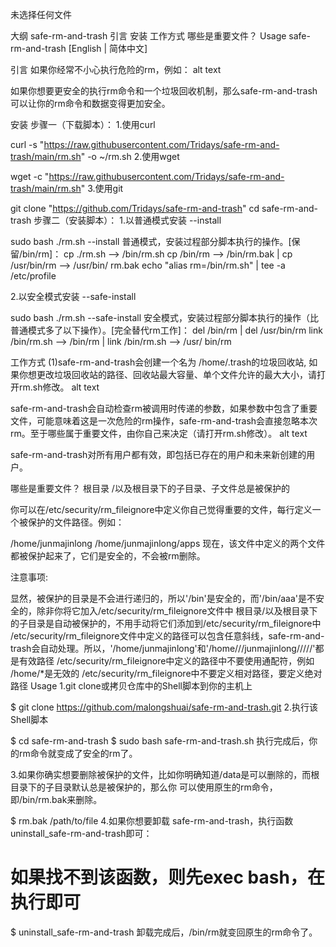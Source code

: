 




未选择任何文件













大纲
safe-rm-and-trash
引言
安装
工作方式
哪些是重要文件？
Usage
safe-rm-and-trash
[English | 简体中文]

引言
如果你经常不小心执行危险的rm，例如：
alt text

如果你想要更安全的执行rm命令和一个垃圾回收机制，那么 ​safe-rm-and-trash​可以让你的rm命令和数据变得更加安全。

安装
步骤一（下载脚本）：
1.使用curl

curl -s "https://raw.githubusercontent.com/Tridays/safe-rm-and-trash/main/rm.sh" -o ~/rm.sh
2.使用wget

wget -c "https://raw.githubusercontent.com/Tridays/safe-rm-and-trash/main/rm.sh"
3.使用git

git clone "https://github.com/Tridays/safe-rm-and-trash"
cd safe-rm-and-trash
步骤二（安装脚本）：
1.以普通模式安装 --install

sudo bash ./rm.sh --install
普通模式，安装过程部分脚本执行的操作。[保留/bin/rm]：
cp ./rm.sh --> /bin/rm.sh
cp /bin/rm --> /bin/rm.bak | cp /usr/bin/rm --> /usr/bin/ rm.bak
echo "alias rm=/bin/rm.sh" | tee -a /etc/profile

2.以安全模式安装 --safe-install

sudo bash ./rm.sh --safe-install
安全模式，安装过程部分脚本执行的操作（比普通模式多了以下操作）。[完全替代rm工作]：
del /bin/rm | del /usr/bin/rm
link /bin/rm.sh --> /bin/rm | link /bin/rm.sh --> /usr/ bin/rm

工作方式
(1)​safe-rm-and-trash​会创建一个名为 ​/home/.trash​的垃圾回收站, 如果你想更改垃圾回收站的路径、回收站最大容量、单个文件允许的最大大小，请打开rm.sh修改。
alt text

​​safe-rm-and-trash​会自动检查rm被调用时传递的参数，如果参数中包含了重要文件，可能意味着这是一次危险的rm操作，​safe-rm-and-trash​会直接忽略本次rm。至于哪些属于重要文件，由你自己来决定（请打开rm.sh修改）。
alt text

​​safe-rm-and-trash​对所有用户都有效，即包括已存在的用户和未来新创建的用户。

哪些是重要文件？
根目录 ​/​以及根目录下的子目录、子文件总是被保护的

你可以在 ​/etc/security/rm_fileignore​中定义你自己觉得重要的文件，每行定义一个被保护的文件路径。例如：

/home/junmajinlong
/home/junmajinlong/apps
现在，该文件中定义的两个文件都被保护起来了，它们是安全的，不会被rm删除。

注意事项:

显然，被保护的目录是不会进行递归的，所以'/bin'是安全的，而'/bin/aaa'是不安全的，除非你将它加入/etc/security/rm_fileignore文件中
根目录 ​/​以及根目录下的子目录是自动被保护的，不用手动将它们添加到/etc/security/rm_fileignore中
/etc/security/rm_fileignore文件中定义的路径可以包含任意斜线，​safe-rm-and-trash​会自动处理。所以，'/home/junmajinlong'和'/home///junmajinlong/////'都是有效路径
/etc/security/rm_fileignore中定义的路径中不要使用通配符，例如 ​/home/*​是无效的
/etc/security/rm_fileignore中不要定义相对路径，要定义绝对路径
Usage
1.git clone或拷贝仓库中的Shell脚本到你的主机上

$ git clone https://github.com/malongshuai/safe-rm-and-trash.git
2.执行该Shell脚本

$ cd safe-rm-and-trash
$ sudo bash safe-rm-and-trash.sh
执行完成后，你的rm命令就变成了安全的rm了。

3.如果你确实想要删除被保护的文件，比如你明确知道/data是可以删除的，而根目录下的子目录默认总是被保护的，那么你 可以使用原生的rm命令，即/bin/rm.bak来删除。

$ rm.bak /path/to/file
4.如果你想要卸载 ​safe-rm-and-trash​，执行函数 ​uninstall_safe-rm-and-trash​即可：

# 如果找不到该函数，则先exec bash，在执行即可
$ uninstall_safe-rm-and-trash
卸载完成后，​/bin/rm​就变回原生的rm命令了。

